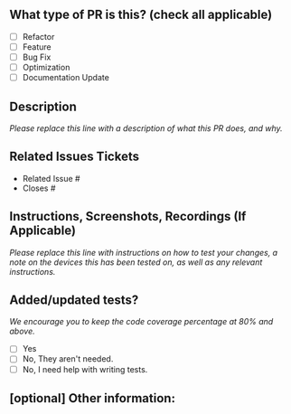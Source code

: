 ## What type of PR is this? (check all applicable)

- [ ] Refactor
- [ ] Feature
- [ ] Bug Fix
- [ ] Optimization
- [ ] Documentation Update

## Description

_Please replace this line with a description of what this PR does, and why._

## Related Issues Tickets

- Related Issue #
- Closes #

## Instructions, Screenshots, Recordings (If Applicable)

_Please replace this line with instructions on how to test your changes, a note
on the devices this has been tested on, as well as any relevant instructions._

## Added/updated tests?
_We encourage you to keep the code coverage percentage at 80% and above._

- [ ] Yes
- [ ] No, They aren't needed.
- [ ] No, I need help with writing tests.

## [optional] Other information: